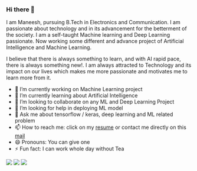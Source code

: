 ### Hi there 👋

I am Maneesh, pursuing B.Tech in Electronics and Communication. I am passionate about technology and in its advancement for the betterment of the society. I am a self-taught Machine learning and Deep Learning passionate. Now working some different and advance project of Artificial Intelligence and Machine Learning.

I believe that there is always something to learn, and with AI rapid pace, there is always something new!. I am always attracted to Technology and its impact on our lives which makes me more passionate and motivates me to learn more from it.


* 🔭 I’m currently working on Machine Learning project
* 🌱 I’m currently learning about Artificial Intelligence
* 👯 I’m looking to collaborate on any ML and Deep Learning Project
* 🤔 I’m looking for help in deploying ML model
* 💬 Ask me about tensorflow / keras, deep learning and ML related problem
* 📫 How to reach me: click on my [resume](https://drive.google.com/drive/folders/1alygfwU6v9HBZ0578_0dF_6d3p0Rl81e?usp=sharing) or  contact me directly on this [mail](maneesh06072000@gmail.com)
* 😄 Pronouns: You can give one
* ⚡ Fun fact: I can work whole day without Tea


[![](https://encrypted-tbn0.gstatic.com/images?q=tbn:ANd9GcS8WXFyk7qK_5CEMl_4bUaUshC8KkNE-BwTeJ6IPh3d4RfYiLpj&usqp=CAUv=1&s=2)](https://www.linkedin.com/in/maneesh06)
[![](https://encrypted-tbn0.gstatic.com/images?q=tbn:ANd9GcSOwW10AuNcKGM49JJUzAsV-XwNu3HQPuezRZu7Hf8&usqp=CAU)](maneesh06072000@gmal.com)
[![](https://encrypted-tbn0.gstatic.com/images?q=tbn:ANd9GcSmkthccQ16aA9YC8_NzM-7OyQqCAo70NNiLtvTajg&usqp=CAU)](https://www.kaggle.com/maneesh99)


